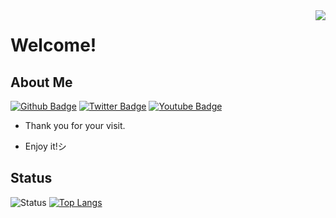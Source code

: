 <img align="right" width="max" height="max" src="https://i.pinimg.com/originals/8e/d7/bb/8ed7bbbd8f357f0acc4d487208dab442.png">
 
# Welcome!

## About Me
[![Github Badge](https://img.shields.io/badge/-Github-000?style=flat-square&logo=Github&logoColor=white&link=https://github.com/ZackMartins)](https://github.com/ZackMartins)
[![Twitter Badge](https://img.shields.io/badge/-Twitter-1ca0f1?style=flat-square&labelColor=1ca0f1&logo=twitter&logoColor=white&link=https://twitter.com)](https://twitter.com)
[![Youtube Badge](https://img.shields.io/badge/-YouTube-ff0000?style=flat-square&labelColor=ff0000&logo=youtube&logoColor=white&link=https://www.youtube.com)](https://www.youtube.com)
 
- Thank you for your visit.
 
- Enjoy it!シ

## Status
![Status](https://github-readme-stats.vercel.app/api?username=zackmartins&show_icons=true&theme=dark)
[![Top Langs](https://github-readme-stats.vercel.app/api/top-langs/?username=zackmartins&layout=compact&theme=dark)](https://github.com/anuraghazra/github-readme-stats)
